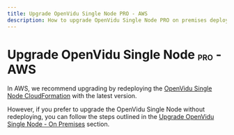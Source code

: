 ```yaml
---
title: Upgrade OpenVidu Single Node PRO - AWS
description: How to upgrade OpenVidu Single Node PRO on premises deployments
---
```


# Upgrade OpenVidu Single Node <span class="openvidu-tag openvidu-pro-tag" style="font-size: .6em; vertical-align: text-bottom">PRO</span> - AWS

In AWS, we recommend upgrading by redeploying the [OpenVidu Single Node CloudFormation](../aws/install.md) with the latest version.

However, if you prefer to upgrade the OpenVidu Single Node without redeploying, you can follow the steps outlined in the [Upgrade OpenVidu Single Node - On Premises](../on-premises/upgrade-pro.md) section.
